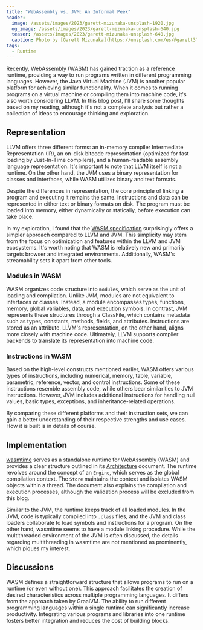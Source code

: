 ```yaml
---
title: "WebAssembly vs. JVM: An Informal Peek"
header:
  image: /assets/images/2023/garett-mizunaka-unsplash-1920.jpg
  og_image: /assets/images/2023/garett-mizunaka-unsplash-640.jpg
  teaser: /assets/images/2023/garett-mizunaka-unsplash-640.jpg
  caption: Photo by [Garett Mizunaka](https://unsplash.com/es/@garett3?utm_source=unsplash&utm_medium=referral&utm_content=creditCopyText) on [Unsplash](https://unsplash.com/photos/xFjti9rYILo?utm_source=unsplash&utm_medium=referral&utm_content=creditCopyText)
tags:
  - Runtime
---
```


Recently, WebAssembly (WASM) has gained traction as a reference runtime, providing a way to run programs written in different programming languages. However, the Java Virtual Machine (JVM) is another popular platform for achieving similar functionality. When it comes to running programs on a virtual machine or compiling them into machine code, it's also worth considering LLVM. In this blog post, I'll share some thoughts based on my reading, although it's not a complete analysis but rather a collection of ideas to encourage thinking and exploration.

## Representation

LLVM offers three different forms: an in-memory compiler Intermediate Representation (IR), an on-disk bitcode representation (optimized for fast loading by Just-In-Time compilers), and a human-readable assembly language representation. It's important to note that LLVM itself is not a runtime. On the other hand, the JVM uses a binary representation for classes and interfaces, while WASM utilizes binary and text formats.

Despite the differences in representation, the core principle of linking a program and executing it remains the same. Instructions and data can be represented in either text or binary formats on disk. The program must be loaded into memory, either dynamically or statically, before execution can take place.

In my exploration, I found that the [WASM specification](https://webassembly.github.io/spec/core/exec/modules.html) surprisingly offers a simpler approach compared to LLVM and JVM. This simplicity may stem from the focus on optimization and features within the LLVM and JVM ecosystems. It's worth noting that WASM is relatively new and primarily targets browser and integrated environments. Additionally, WASM's streamability sets it apart from other tools.

### Modules in WASM

WASM organizes code structure into `modules`, which serve as the unit of loading and compilation. Unlike JVM, modules are not equivalent to interfaces or classes. Instead, a module encompasses types, functions, memory, global variables, data, and execution symbols. In contrast, JVM represents these structures through a ClassFile, which contains metadata such as types, constants, methods, fields, and attributes. Instructions are stored as an attribute. LLVM's representation, on the other hand, aligns more closely with machine code. Ultimately, LLVM supports compiler backends to translate its representation into machine code.

### Instructions in WASM

Based on the high-level constructs mentioned earlier, WASM offers various types of instructions, including numerical, memory, table, variable, parametric, reference, vector, and control instructions. Some of these instructions resemble assembly code, while others bear similarities to JVM instructions. However, JVM includes additional instructions for handling null values, basic types, exceptions, and inheritance-related operations.

By comparing these different platforms and their instruction sets, we can gain a better understanding of their respective strengths and use cases. How it is built is in details of course.

## Implementation

[wasmtime](https://github.com/bytecodealliance/wasmtime) serves as a standalone runtime for WebAssembly (WASM) and provides a clear structure outlined in its [Architecture](https://docs.wasmtime.dev/contributing-architecture.html) document. The runtime revolves around the concept of an `Engine`, which serves as the global compilation context. The `Store` maintains the context and isolates WASM objects within a thread. The document also explains the compilation and execution processes, although the validation process will be excluded from this blog.

Similar to the JVM, the runtime keeps track of all loaded modules. In the JVM, code is typically compiled into `.class` files, and the JVM and class loaders collaborate to load symbols and instructions for a program. On the other hand, wasmtime seems to have a module linking procedure. While the multithreaded environment of the JVM is often discussed, the details regarding multithreading in wasmtime are not mentioned as prominently, which piques my interest.

## Discussions

WASM defines a straightforward structure that allows programs to run on a runtime (or even without one). This approach facilitates the creation of desired characteristics across multiple programming languages. It differs from the approach taken by GraalVM. The ability to run different programming languages within a single runtime can significantly increase productivity. Integrating various programs and libraries into one runtime fosters better integration and reduces the cost of building blocks.


